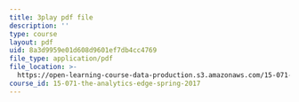 ```yaml
---
title: 3play pdf file
description: ''
type: course
layout: pdf
uid: 8a3d9959e01d608d9601ef7db4cc4769
file_type: application/pdf
file_location: >-
  https://open-learning-course-data-production.s3.amazonaws.com/15-071-the-analytics-edge-spring-2017/8a3d9959e01d608d9601ef7db4cc4769_GPOUGpF-Sno.pdf
course_id: 15-071-the-analytics-edge-spring-2017
---
```

